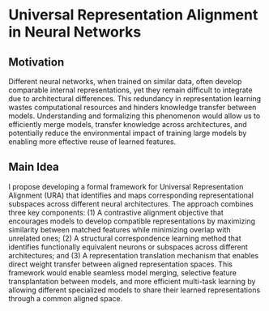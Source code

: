 # Universal Representation Alignment in Neural Networks

## Motivation
Different neural networks, when trained on similar data, often develop comparable internal representations, yet they remain difficult to integrate due to architectural differences. This redundancy in representation learning wastes computational resources and hinders knowledge transfer between models. Understanding and formalizing this phenomenon would allow us to efficiently merge models, transfer knowledge across architectures, and potentially reduce the environmental impact of training large models by enabling more effective reuse of learned features.

## Main Idea
I propose developing a formal framework for Universal Representation Alignment (URA) that identifies and maps corresponding representational subspaces across different neural architectures. The approach combines three key components: (1) A contrastive alignment objective that encourages models to develop compatible representations by maximizing similarity between matched features while minimizing overlap with unrelated ones; (2) A structural correspondence learning method that identifies functionally equivalent neurons or subspaces across different architectures; and (3) A representation translation mechanism that enables direct weight transfer between aligned representation spaces. This framework would enable seamless model merging, selective feature transplantation between models, and more efficient multi-task learning by allowing different specialized models to share their learned representations through a common aligned space.
